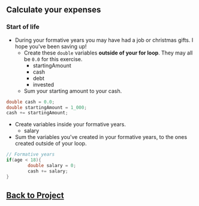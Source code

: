 ## Calculate your expenses
### Start of life
* During your formative years you may have had a job or christmas gifts. I hope you've been saving up!
  * Create these `double` variables **outside of your for loop**. They may all be `0.0` for this exercise.
    * startingAmount
    * cash
    * debt
    * invested
  * Sum your starting amount to your cash.
```java
double cash = 0.0;
double startingAmount = 1_000;
cash += startingAmount;
```
  * Create variables inside your formative years. 
    * salary
  * Sum the variables you've created in your formative years, to the ones created outside of your loop.
```java
// Formative years
if(age < 18){
        double salary = 0;
        cash += salary;
} 
```

## [Back to Project](/../../tree/main/Projects/Program-Your-Life/Program-Your-Life.md)
